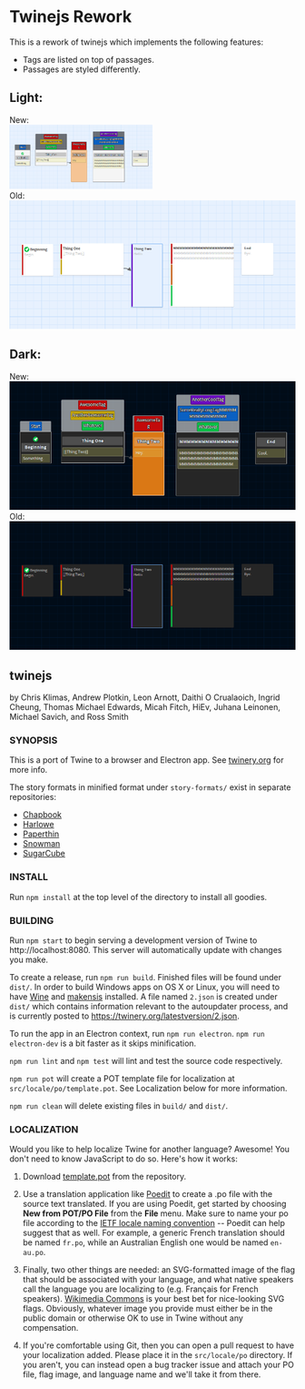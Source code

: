 # Twinejs Rework

This is a rework of twinejs which implements the following features:
- Tags are listed on top of passages.
- Passages are styled differently.

## Light: <br>
New:<br>
<img src="https://github.com/ShoesoftGitHub/twinejsrework/blob/2.3-maintenance/preview/LightMode.png" width="50%" height="50%"/>
<br>
Old:<br>
<img src="https://github.com/ShoesoftGitHub/twinejsrework/blob/2.3-maintenance/preview/LightModeOld.png"/>
<br>

## Dark: <br>
New:<br>
<img src="https://github.com/ShoesoftGitHub/twinejsrework/blob/2.3-maintenance/preview/DarkMode.png"/>
<br>
Old:<br>
<img src="https://github.com/ShoesoftGitHub/twinejsrework/blob/2.3-maintenance/preview/DarkModeOld.png"/>
<br>

## twinejs

by Chris Klimas, Andrew Plotkin, Leon Arnott, Daithi O Crualaoich, Ingrid
Cheung, Thomas Michael Edwards, Micah Fitch, HiEv, Juhana Leinonen, Michael Savich,
and Ross Smith

### SYNOPSIS

This is a port of Twine to a browser and Electron app. See
[twinery.org](https://twinery.org) for more info.

The story formats in minified format under `story-formats/` exist in separate
repositories:

-   [Chapbook](https://github.com/klembot/chapbook)
-   [Harlowe](https://foss.heptapod.net/games/harlowe)
-   [Paperthin](https://github.com/klembot/paperthin)
-   [Snowman](https://github.com/videlais/snowman)
-   [SugarCube](https://github.com/tmedwards/sugarcube-2)

### INSTALL

Run `npm install` at the top level of the directory to install all goodies.

### BUILDING

Run `npm start` to begin serving a development version of Twine to
http://localhost:8080. This server will automatically update with changes you
make.

To create a release, run `npm run build`. Finished files will be found under
`dist/`. In order to build Windows apps on OS X or Linux, you will need to have
[Wine](https://www.winehq.org/) and [makensis](http://nsis.sourceforge.net/)
installed. A file named `2.json` is created under `dist/` which contains
information relevant to the autoupdater process, and is currently posted to
https://twinery.org/latestversion/2.json.

To run the app in an Electron context, run `npm run electron`. `npm run electron-dev` is a bit faster as it skips minification.

`npm run lint` and `npm test` will lint and test the source code respectively.

`npm run pot` will create a POT template file for localization at
`src/locale/po/template.pot`. See Localization below for more information.

`npm run clean` will delete existing files in `build/` and `dist/`.

### LOCALIZATION

Would you like to help localize Twine for another language? Awesome! You don't
need to know JavaScript to do so. Here's how it works:

1. Download
   [template.pot](https://github.com/klembot/twinejs/blob/master/src/locale/po/template.pot)
   from the repository.

2. Use a translation application like [Poedit](http://poedit.net/) to create a
   .po file with the source text translated. If you are using Poedit, get started
   by choosing **New from POT/PO File** from the **File** menu. Make sure to name
   your po file according to the [IETF locale naming
   convention](https://en.wikipedia.org/wiki/IETF_language_tag) -- Poedit can help
   suggest that as well. For example, a generic French translation should be named
   `fr.po`, while an Australian English one would be named `en-au.po`.

3. Finally, two other things are needed: an SVG-formatted image of the flag
   that should be associated with your language, and what native speakers call the
   language you are localizing to (e.g. Fran&ccedil;ais for French speakers).
   [Wikimedia
   Commons](https://commons.wikimedia.org/wiki/Category:SVG_flags_by_country) is
   your best bet for nice-looking SVG flags. Obviously, whatever image you provide
   must either be in the public domain or otherwise OK to use in Twine without any
   compensation.

4. If you're comfortable using Git, then you can open a pull request to have
   your localization added. Please place it in the `src/locale/po` directory. If
   you aren't, you can instead open a bug tracker issue and attach your PO file,
   flag image, and language name and we'll take it from there.
